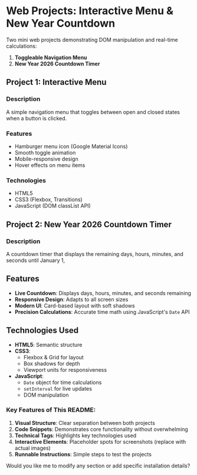 # Web Projects: Interactive Menu & New Year Countdown

Two mini web projects demonstrating DOM manipulation and real-time calculations:

1. **Toggleable Navigation Menu**
2. **New Year 2026 Countdown Timer**

## Project 1: Interactive Menu

### Description

A simple navigation menu that toggles between open and closed states when a button is clicked.

### Features

- Hamburger menu icon (Google Material Icons)
- Smooth toggle animation
- Mobile-responsive design
- Hover effects on menu items

### Technologies

- HTML5
- CSS3 (Flexbox, Transitions)
- JavaScript (DOM classList API)

## Project 2: New Year 2026 Countdown Timer

### Description

A countdown timer that displays the remaining days, hours, minutes, and seconds until January 1,

## Features

- **Live Countdown**: Displays days, hours, minutes, and seconds remaining
- **Responsive Design**: Adapts to all screen sizes
- **Modern UI**: Card-based layout with soft shadows
- **Precision Calculations**: Accurate time math using JavaScript's `Date` API

## Technologies Used

- **HTML5**: Semantic structure
- **CSS3**:
  - Flexbox & Grid for layout
  - Box shadows for depth
  - Viewport units for responsiveness
- **JavaScript**:
  - `Date` object for time calculations
  - `setInterval` for live updates
  - DOM manipulation

### Key Features of This README:

1. **Visual Structure**: Clear separation between both projects
2. **Code Snippets**: Demonstrates core functionality without overwhelming
3. **Technical Tags**: Highlights key technologies used
4. **Interactive Elements**: Placeholder spots for screenshots (replace with actual images)
5. **Runnable Instructions**: Simple steps to test the projects

Would you like me to modify any section or add specific installation details?
